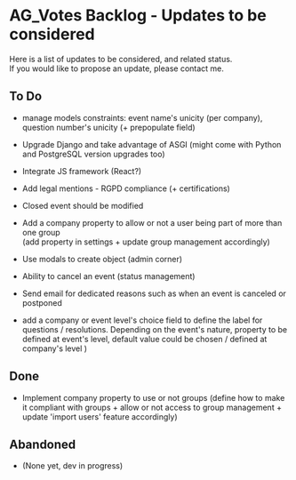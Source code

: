 # AG_Votes Backlog - Updates to be considered

Here is a list of updates to be considered, and related status.  
If you would like to propose an update, please contact me.  

## To Do

- manage models constraints: event name's unicity (per company), question number's unicity (+ prepopulate field)
- Upgrade Django and take advantage of ASGI (might come with Python and PostgreSQL version upgrades too)
- Integrate JS framework (React?)
- Add legal mentions - RGPD compliance (+ certifications)
- Closed event should be modified

- Add a company property to allow or not a user being part of more than one group  
(add property in settings + update group management accordingly)
- Use modals to create object (admin corner)
- Ability to cancel an event (status management)
- Send email for dedicated reasons such as when an event is canceled or postponed

- add a company or event level's choice field to define the label for questions / resolutions. Depending on the event's nature, property to be defined at event's level, default value could be chosen / defined at company's level )

## Done

- Implement company property to use or not groups
(define how to make it compliant with groups + allow or not access to group management + update 'import users' feature accordingly)

## Abandoned

- (None yet, dev in progress)

